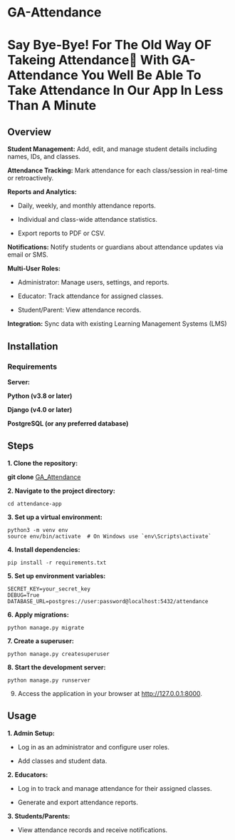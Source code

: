# GA-Attendance
# Say Bye-Bye! For The Old Way OF Takeing Attendance📝 With GA-Attendance You Well Be Able To Take Attendance In Our App In Less Than A Minute 

##  Overview

**Student Management:** Add, edit, and manage student details including names, IDs, and classes.

**Attendance Tracking:** Mark attendance for each class/session in real-time or retroactively.

**Reports and Analytics:**

* Daily, weekly, and monthly attendance reports.

* Individual and class-wide attendance statistics.

* Export reports to PDF or CSV.

**Notifications:** Notify students or guardians about attendance updates via email or SMS.

**Multi-User Roles:**

* Administrator: Manage users, settings, and reports.

* Educator: Track attendance for assigned classes.

* Student/Parent: View attendance records.

**Integration:** Sync data with existing Learning Management Systems (LMS)

## Installation

### Requirements

**Server:**

**Python (v3.8 or later)**

**Django (v4.0 or later)**

**PostgreSQL (or any preferred database)**

##  Steps

**1. Clone the repository:**

  **git clone**
  [GA_Attendance](https://github.com/Sabretooth2438/GA_Attendance)

**2.  Navigate to the project directory:**
```
cd attendance-app
```
**3. Set up a virtual environment:**
```
python3 -m venv env
source env/bin/activate  # On Windows use `env\Scripts\activate`
```
**4. Install dependencies:**
```
pip install -r requirements.txt
```
**5. Set up environment variables:**
```
SECRET_KEY=your_secret_key
DEBUG=True
DATABASE_URL=postgres://user:password@localhost:5432/attendance
```
**6. Apply migrations:**
```
python manage.py migrate
```
**7. Create a superuser:**
```
python manage.py createsuperuser
```
**8. Start the development server:**
```
python manage.py runserver
```
9. Access the application in your browser at http://127.0.0.1:8000.

##  Usage
**1. Admin Setup:**

* Log in as an administrator and configure user roles.

* Add classes and student data.

**2. Educators:**

* Log in to track and manage attendance for their assigned classes.

* Generate and export attendance reports.

**3. Students/Parents:**
*   View attendance records and receive notifications.